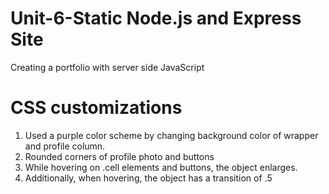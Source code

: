 # Unit-6-Static Node.js and Express Site

Creating a portfolio with server side JavaScript

# CSS customizations

1.  Used a purple color scheme by changing background color of wrapper and profile column.
2.  Rounded corners of profile photo and buttons
3.  While hovering on .cell elements and buttons, the object enlarges.
4.  Additionally, when hovering, the object has a transition of .5
